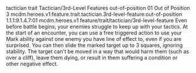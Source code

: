 <ability>
  <metadata>
    <class>tactician</class>
    <feature_type>trait</feature_type>
    <file_dpath>Tactician/3rd-Level Features</file_dpath>
    <item_id>out-of-position</item_id>
    <item_index>01</item_index>
    <item_name>Out of Position</item_name>
    <level>3</level>
    <scc>mcdm.heroes.v1:feature.trait.tactician.3rd-level-feature:out-of-position</scc>
    <scdc>1.1.1:9.1.4.7:01</scdc>
    <source>mcdm.heroes.v1</source>
    <type>feature/trait/tactician/3rd-level-feature</type>
  </metadata>
  <effects>
    <effect type="mundane">Even before battle begins, your enemies struggle to keep up with your tactics. At the start of an encounter, you can use a free triggered action to use your Mark ability against one enemy you have line of effect to, even if you are surprised. You can then slide the marked target up to 3 squares, ignoring stability. The target can&apos;t be moved in a way that would harm them (such as over a cliff), leave them dying, or result in them suffering a condition or other negative effect.</effect>
  </effects>
</ability>
